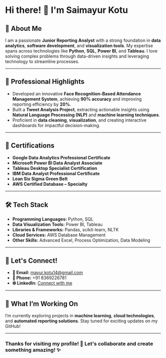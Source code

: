 # Hi there! 👋 I'm Saimayur Kotu

## 🚀 About Me

I am a passionate **Junior Reporting Analyst** with a strong foundation in **data analytics**, **software development**, and **visualization tools**. My expertise spans across technologies like **Python**, **SQL**, **Power BI**, and **Tableau**. I love solving complex problems through data-driven insights and leveraging technology to streamline processes.

---

## 🌟 Professional Highlights

- Developed an innovative **Face Recognition-Based Attendance Management System**, achieving **90% accuracy** and improving reporting efficiency by **20%**.
- Built a **Tweet Analysis Project**, extracting actionable insights using **Natural Language Processing (NLP)** and **machine learning techniques**.
- Proficient in **data cleaning**, **visualization**, and creating interactive dashboards for impactful decision-making.

---

## 📜 Certifications

- **Google Data Analytics Professional Certificate**
- **Microsoft Power BI Data Analyst Associate**
- **Tableau Desktop Specialist Certification**
- **IBM Data Analyst Professional Certificate**
- **Lean Six Sigma Green Belt**
- **AWS Certified Database – Specialty**

---

## 🛠️ Tech Stack

- **Programming Languages:** Python, SQL
- **Data Visualization Tools:** Power BI, Tableau
- **Libraries & Frameworks:** Pandas, scikit-learn, NLTK
- **Cloud Services:** AWS Database Management
- **Other Skills:** Advanced Excel, Process Optimization, Data Modeling

---

## 🔗 Let's Connect!

- **📧 Email:** [mayur.kotu14@gmail.com](mailto:mayur.kotu14@gmail.com)
- **📱 Phone:** +91 8369226781
- **🌐 LinkedIn:** [Connect with me](#www.linkedin.com/in/saimayurkotu)

---

## 🎯 What I’m Working On

I’m currently exploring projects in **machine learning**, **cloud technologies**, and **automated reporting solutions**. Stay tuned for exciting updates on my GitHub!

---

### Thanks for visiting my profile! 🙌 Let's collaborate and create something amazing! ✨

